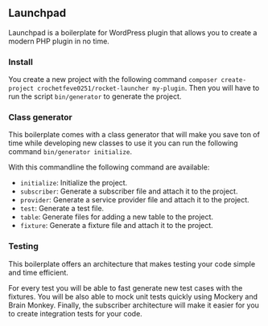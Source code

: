 ## Launchpad
Launchpad is a boilerplate for WordPress plugin that allows you to create a modern PHP plugin in no 
time.

### Install
You create a new project with the following command `composer create-project crochetfeve0251/rocket-launcher my-plugin`.
Then you will have to run the script `bin/generator` to generate the project.

### Class generator
This boilerplate comes with a class generator that will make you save ton of time while developing new 
classes to use it you can run the following command `bin/generator initialize`.

With this commandline the following command are available:
- `initialize`: Initialize the project.
- `subscriber`: Generate a subscriber file and attach it to the project.
- `provider`: Generate a service provider file and attach it to the project.
- `test`: Generate a test file.
- `table`: Generate files for adding a new table to the project.
- `fixture`: Generate a fixture file and attach it to the project.

### Testing
This boilerplate offers an architecture that makes testing your code simple and time efficient.

For every test you will be able to fast generate new test cases with the fixtures.
You will be also able to mock unit tests quickly using Mockery and Brain Monkey.
Finally, the subscriber architecture will make it easier for you to create integration tests for your code.
